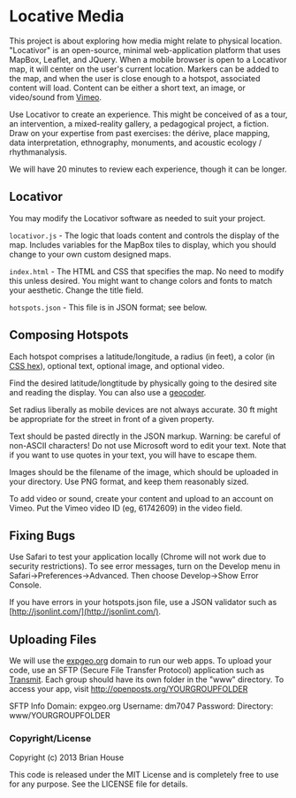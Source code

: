 Locative Media
==============

This project is about exploring how media might relate to physical location. "Locativor" is an open-source, minimal web-application platform that uses MapBox, Leaflet, and JQuery. When a mobile browser is open to a Locativor map, it will center on the user's current location. Markers can be added to the map, and when the user is close enough to a hotspot, associated content will load. Content can be either a short text, an image, or video/sound from [Vimeo](http://vimeo.com).

Use Locativor to create an experience. This might be conceived of as a tour, an intervention, a mixed-reality gallery, a pedagogical project, a fiction. Draw on your expertise from past exercises: the dérive, place mapping, data interpretation, ethnography, monuments, and acoustic ecology / rhythmanalysis. 

We will have 20 minutes to review each experience, though it can be longer.


Locativor
---------

You may modify the Locativor software as needed to suit your project.

`locativor.js` - The logic that loads content and controls the display of the map. Includes variables for the MapBox tiles to display, which you should change to your own custom designed maps. 

`index.html` - The HTML and CSS that specifies the map. No need to modify this unless desired. You might want to change colors and fonts to match your aesthetic. Change the title field.

`hotspots.json` - This file is in JSON format; see below.


Composing Hotspots
------------------

Each hotspot comprises a latitude/longitude, a radius (in feet), a color (in [CSS hex](http://www.w3schools.com/tags/ref_colorpicker.asp)), optional text, optional image, and optional video.

Find the desired latitude/longtitude by physically going to the desired site and reading the display. You can also use a [geocoder](http://geocoder.us).

Set radius liberally as mobile devices are not always accurate. 30 ft might be appropriate for the street in front of a given property.

Text should be pasted directly in the JSON markup. Warning: be careful of non-ASCII characters! Do not use Microsoft word to edit your text. Note that if you want to use quotes in your text, you will have to escape them.

Images should be the filename of the image, which should be uploaded in your directory. Use PNG format, and keep them reasonably sized.

To add video or sound, create your content and upload to an account on Vimeo. Put the Vimeo video ID (eg, 61742609) in the video field. 



Fixing Bugs
-----------

Use Safari to test your application locally (Chrome will not work due to security restrictions). To see error messages, turn on the Develop menu in Safari->Preferences->Advanced. Then choose Develop->Show Error Console.

If you have errors in your hotspots.json file, use a JSON validator such as [http://jsonlint.com/](http://jsonlint.com/).



Uploading Files
---------------

We will use the [expgeo.org](http://expgeo.org) domain to run our web apps. To upload your code, use an SFTP (Secure File Transfer Protocol) application such as [Transmit](http://panic.com/transmit/). Each group should have its own folder in the "www" directory. To access your app, visit http://openposts.org/YOURGROUPFOLDER

SFTP Info
Domain: expgeo.org
Username: dm7047
Password: 
Directory: www/YOURGROUPFOLDER



### Copyright/License

Copyright (c) 2013 Brian House

This code is released under the MIT License and is completely free to use for any purpose. See the LICENSE file for details.

